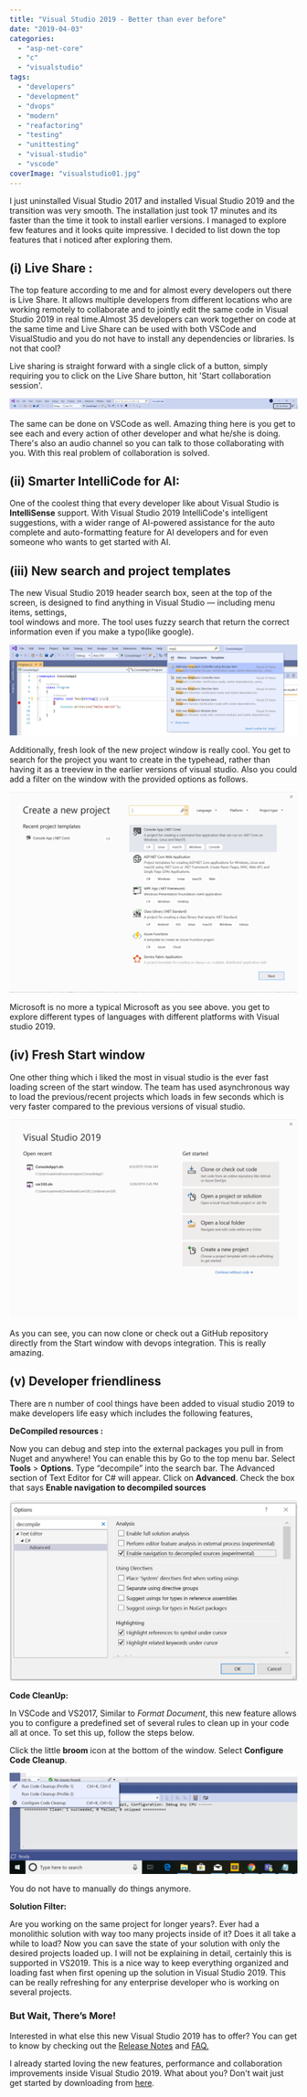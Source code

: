 ```yaml
---
title: "Visual Studio 2019 - Better than ever before"
date: "2019-04-03"
categories: 
  - "asp-net-core"
  - "c"
  - "visualstudio"
tags: 
  - "developers"
  - "development"
  - "dvops"
  - "modern"
  - "reafactoring"
  - "testing"
  - "unittesting"
  - "visual-studio"
  - "vscode"
coverImage: "visualstudio01.jpg"
---
```


I just uninstalled Visual Studio 2017 and installed Visual Studio 2019 and the transition was very smooth. The installation just took 17 minutes and its faster than the time it took to install earlier versions. I managed to explore few features and it looks quite impressive. I decided to list down the top features that i noticed after exploring them.

## **(i) Live Share :**

The top feature according to me and for almost every developers out there is Live Share. It allows multiple developers from different locations who are working remotely to collaborate and to jointly edit the same code in Visual Studio 2019 in real time.Almost 35 developers can work together on code at the same time and Live Share can be used with both VSCode and VisualStudio and you do not have to install any dependencies or libraries. Is not that cool?

Live sharing is straight forward with a single click of a button, simply requiring you to click on the Live Share button, hit 'Start collaboration session'.

![1](images/1.png)

The same can be done on VSCode as well. Amazing thing here is you get to see each and every action of other developer and what he/she is doing. There's also an audio channel so you can talk to those collaborating with you. With this real problem of collaboration is solved.

## **(ii) Smarter IntelliCode for AI:**

One of the coolest thing that every developer like about Visual Studio is **IntelliSense** support. With Visual Studio 2019 IntelliCode's intelligent suggestions, with a wider range of AI-powered assistance for the auto complete and auto-formatting feature for AI developers and for even someone who wants to get started with AI.

## (iii) New search and project templates

The new Visual Studio 2019 header search box, seen at the top of the screen, is designed to find anything in Visual Studio — including menu items, settings,  
tool windows and more. The tool uses fuzzy search that return the correct information even if you make a typo(like google).

![4.png](images/4.png)

Additionally, fresh look of the new project window is really cool. You get to search for the project you want to create in the typehead, rather than having it as a treeview in the earlier versions of visual studio. Also you could add a filter on the window with the provided options as follows.

![5](images/5.png)

Microsoft is no more a typical Microsoft as you see above. you get to explore different types of languages with different platforms with Visual studio 2019.

## (iv) Fresh Start window

One other thing which i liked the most in visual studio is the ever fast loading screen of the start window. The team has used asynchronous way to load the previous/recent projects which loads in few seconds which is very faster compared to the previous versions of visual studio.

![6.PNG](images/6.png)

As you can see, you can now clone or check out a GitHub repository directly from the Start window with devops integration. This is really amazing.

## (v) Developer friendliness

There are n number of cool things have been added to visual studio 2019 to make developers life easy which includes the following features,

**DeCompiled resources :**

Now you can debug and step into the external packages you pull in from Nuget and anywhere! You can enable this by Go to the top menu bar. Select **Tools** > **Options**. Type “decompile” into the search bar. The Advanced section of Text Editor for C# will appear. Click on **Advanced**. Check the box that says **Enable navigation to decompiled sources**

![7.PNG](images/7.png)

**Code CleanUp:**

In VSCode and VS2017, Similar to _Format Document_, this new feature allows you to configure a predefined set of several rules to clean up in your code all at once. To set this up, follow the steps below.

Click the little **broom** icon at the bottom of the window. Select **Configure Code Cleanup**.

![8.png](images/8.png)

You do not have to manually do things anymore.

**Solution Filter:**

Are you working on the same project for longer years?. Ever had a monolithic solution with way too many projects inside of it? Does it all take a while to load? Now you can save the state of your solution with only the desired projects loaded up. I will not be explaining in detail, certainly this is supported in VS2019. This is a nice way to keep everything organized and loading fast when first opening up the solution in Visual Studio 2019. This can be really refreshing for any enterprise developer who is working on several projects.

### But Wait, There’s More!

Interested in what else this new Visual Studio 2019 has to offer? You can get to know by checking out the [Release Notes](https://docs.microsoft.com/en-us/visualstudio/releases/2019/release-notes-preview) and [FAQ.](https://visualstudio.microsoft.com/vs/preview/faq)

I already started loving the new features, performance and collaboration improvements inside Visual Studio 2019. What about you? Don't wait just get started by downloading from [here](https://visualstudio.microsoft.com/downloads/).
